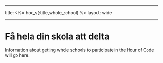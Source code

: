* * *

title: <%= hoc_s(:title_whole_school) %> layout: wide

* * *

# Få hela din skola att delta

Information about getting whole schools to participate in the Hour of Code will go here.